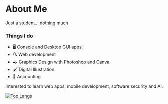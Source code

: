 # About Me  
Just a student... nothing much

### Things I do 
- :desktop_computer: Console and Desktop GUI apps.
- :mag: Web development
- :black_nib: Graphics Design with Photoshop and Canva.
- :paintbrush: Digital Illustration.
- :ledger: Accounting

Interested to learn web apps, mobile development, software security and AI.

[![Top Langs](https://github-readme-stats.vercel.app/api/top-langs/?username=ssuish&layout=compact)](https://github.com/ssuish/ssuish/edit/main/README.md)

